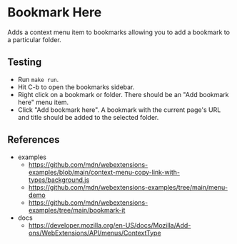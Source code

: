 # Bookmark Here

Adds a context menu item to bookmarks allowing you to add a bookmark to a particular folder.

## Testing

- Run `make run`.
- Hit C-b to open the bookmarks sidebar.
- Right click on a bookmark or folder. There should be an "Add bookmark here" menu item.
- Click "Add bookmark here". A bookmark with the current page's URL and title should be added to the selected folder.

## References

- examples
  - https://github.com/mdn/webextensions-examples/blob/main/context-menu-copy-link-with-types/background.js
  - https://github.com/mdn/webextensions-examples/tree/main/menu-demo
  - https://github.com/mdn/webextensions-examples/tree/main/bookmark-it
- docs
  - https://developer.mozilla.org/en-US/docs/Mozilla/Add-ons/WebExtensions/API/menus/ContextType